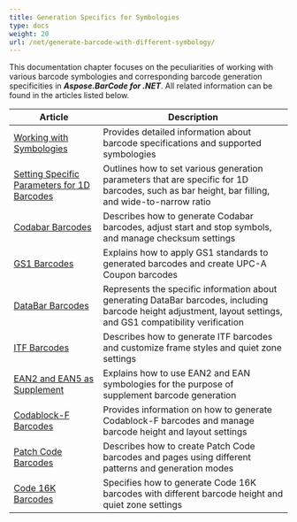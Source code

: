 ```yaml
---
title: Generation Specifics for Symbologies
type: docs
weight: 20
url: /net/generate-barcode-with-different-symbology/
---
```

This documentation chapter focuses on the peculiarities of working with various barcode symbologies and corresponding barcode generation specificities in ***Aspose.BarCode for .NET***. All related information can be found in the articles listed below.
   
|Article|Description|
|---|---|
|[Working with Symbologies](/barcode/net/symbologies-for-barcodes/)|Provides detailed information about barcode specifications and supported symbologies|
|[Setting Specific Parameters for 1D Barcodes](/barcode/net/managing-different-barcode-settings/)|Outlines how to set various generation parameters that are specific for 1D barcodes, such as bar height, bar filling, and wide-to-narrow ratio|
|[Codabar Barcodes](/barcode/net/codabar-barcodes/)|Describes how to generate Codabar barcodes, adjust start and stop symbols, and manage checksum settings|
|[GS1 Barcodes](/barcode/net/generating-barcodes-using-new-barcode-generation-api/)|Explains how to apply GS1 standards to generated barcodes and create UPC-A Coupon barcodes|
|[DataBar Barcodes](/barcode/net/databar-barcodes/)|Represents the specific information about generating DataBar barcodes, including barcode height adjustment, layout settings, and GS1 compatibility verification|
|[ITF Barcodes](/barcode/net/itf-barcodes/)|Describes how to generate ITF barcodes and customize frame styles and quiet zone settings|
|[EAN2 and EAN5 as Supplement](/barcode/net/ean2-and-ean5-as-supplement/)|Explains how to use EAN2 and EAN symbologies for the purpose of supplement barcode generation|
|[Codablock-F Barcodes](/barcode/net/code16k-barcodes/)|Provides information on how to generate Codablock-F barcodes and manage barcode height and layout settings|
|[Patch Code Barcodes](/barcode/net/how-to-generate-a-patch-code/)|Describes how to create Patch Code barcodes and pages using different patterns and generation modes|
|[Code 16K Barcodes](/barcode/net/code16k-barcodes/)|Specifies how to generate Code 16K barcodes with different barcode height and quiet zone settings|
